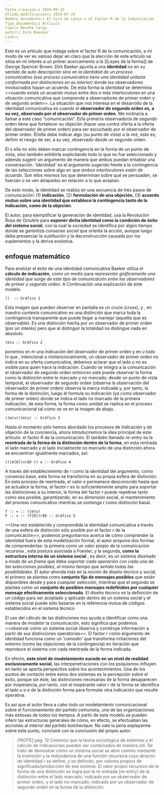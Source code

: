 ```yaml
---
Fecha_creacion:: 2024-09-15
Ultima_modificacion:: 2024-07-25
Nombre_documento:: El Giro de Lenin o el Factor-R de la Comunicación
Tipo_documento:: Artículo 
tipo:: Reseña larga
autor:: Dirk Baecker
Link:: 
---
```


Este es un artículo que indaga sobre el factor R de la comunicación, a mi modo de ver es valioso dejar en claro que la elección de este artículo se sitúa en mi interés a un primer acercamiento a la [[Leyes de la forma]] de George Spencer Brown. Dirk Baeker apunta a una **identidad** no en su sentido de auto descripción sino en *la identidad de un proceso comunicativo (ese proceso comunicativo tiene una identidad unitaria conformada por distinciones en su interior)* donde los observadores involucrados hayan un acuerdo. De esta forma la *identidad* se determina ==cuando existe un acuerdo mutuo entre dos o más interlocutores en una situación comunicativa que comprende a observadores de primer orden y de segundo orden==. La situación que nos interesa en el desarrollo de la identidad comunicativa es cuando el **observador de segundo orden es, a su vez, observado por el observador de primer orden**. Me inclinaría a llamar a este caso “comunicación”. El/la primer/a observador/a de segundo orden tiene que fortalecer su objeción (hacer una contra oferta a la oferta del observador de primer orden) para ser escuchado por el observador de primer orden. Él/ella debe indicar algo (su punto de vista) a la vez, esto es; definir el riesgo de ser, a su vez, observado desde un segundo orden.

Él o ella no sólo deben marcar contingencia en la forma de un punto de vista, sino también exhibirla explicitando todo lo que no fue seleccionado y además sugerir un argumento de manera que ambos puedan entablar una conversación.  *‘Identidad’* es el argumento sugerido frente a la contingencia de las selecciones sobre algo en que *ambos interlocutores estén de acuerdo*. Son ellos mismos los que determinan sobre qué se persuaden, se fuerzan o se ven atrapados en relación a lo que aceptan.

De este modo, la identidad se realiza en una secuencia de tres pasos de comunicación: (1) **indicación**, (2) **formulación de una objeción**, (3) **acuerdo mutuo sobre una identidad que establece la contingencia tanto de la indicación, como de la objeción**.

El autor, para ejemplificar la generación de identidad, usa la Revolución Rusa de Octubre para **exponer dicha identidad como la condición de éxito del sistema social**, con la cual la sociedad se identifica por algún tiempo donde se *garantiza consenso social* que orienta la acción, aunque luego deba presenciar la sustitución y la deconstrucción causada por los suplementos y la deriva evolutiva.
## enfoque matemático

Para analizar el éxito de una identidad comunicativa Baeker utiliza el **cálculo de indicación**, como un medio para *representar gráficamente una identidad que surge de este tipo de comunicación entre los observadores de primer y segundo orden*. A Continuación una explicación de este modelo. 
```lof
()  :: Gráfico 1
```
Esta imagen que pueden observar en pantalla es un cruce (cross), y , en nuestro contexto comunicativo es una distinción que marca toda la contingencia transparente que puede llegar a manejar (aquella que es observable).  Es una distinción hecha por un observador de primer orden (por un interés) pero que al distinguir la totalidad no distingue nada en absoluto. 
```lof
(m)u :: Gráfico 2
```
ponemos en $m$  una indicación del observador de primer orden y en $u$ todo lo que , intencional o inintencionalmente, un observador de primer orden no indica en su oferta comunicativa, debemos aclarar que el lado $u$ no es visible para quien hace la indicación. Cuando se integra a la comunicación el observador de segundo orden entonces este puede observar la forma como la distinción entre lo marcado y no marcado; desde un punto de vista temporal, el observador de segundo orden (observa la observación del observador de primer orden) observa la marca indicada y, por tanto, la forma de la distinción, luego él formula su indicación (ya como observador de primer orden) donde se indica el lado no marcado de la primera indicación, de esta forma, la forma como unidad se replica en el proceso comunicacional tal como se ve en la imagen de abajo. 
```lof
((m)u)((m)u) :: Gráfico 3
```
Hasta el momento sólo hemos abordado los procesos de indicación y de objeción de la conciencia, ahora introduciremos la idea principal de este artículo: el factor R de la comunicación. El también llamado *re-entry* es la **reentrada de la forma de la distinción dentro de la forma**, en esta rentrada el lado marcado y el lado inicialmente no marcado de una distinción ahora se encuentran igualmente marcados, así: 
```lof font-family: Chalkduster; font-size: 20px
(((m[0])u)$0 r) e :: Gráfico 4 

```
A través del establecimiento de $r$ como la *identidad* del argumento, como consenso base, esta forma se transforma en su propia esfera de distinción. En esta proceso de reentrada, el valor $e$ permanece desconocido hasta que se actualice la forma, el factor $r$ es lo suficientemente amplio para soportar las distinciones a su interior, la forma del factor $r$ puede repetirse tanto como sea posible, garantizando, en su dimensión social, el mantenimiento del proceso comunicativo mientras se sostenga $r$ como distinción basal.
```lof font-family: Chalkduster; font-size: 20px
f :: = :: ((m)u)
F :: = :: (f[0])r$0 :: Gráfico 5
```

==Una vez establecida y comprendida la identidad comunicativa a través de una esfera de distinción sólo posible por el factor $r$ de la comunicación==, podemos preguntarnos acerca de cómo comprender la *identidad* fuera de esta modelización formal, el autor propone dos formas de comprenderlas: la primera como un valor propio de la comunicación recursiva , esta postura asociada a Foester, y la segunda, **como la estructura interna de un sistema social** , es decir, es un sistema diseñado a modo de un *frame* que debe *soportar cada operación con cada una de las selecciones posibles, al mismo tiempo que señala todas las posibilidades*. El autor ahonda más en la noción de diseño técnico y social, el primero se plantea como **conjunto fijo de mensajes posibles** que están disponibles desde y para cualquier selección, mientras que el segundo se plantea como un **conjunto de posibles mensajes redefinidos por cualquier mensaje efectivamente seleccionado**.  El diseño técnico es la definición de un código para ser aceptado y aplicado dentro de un sistema social y el sistema social puede sólo basarse en la referencia mutua de códigos establecidos en el sistema técnico

El uso del cálculo de las distinciones nos ayuda a identificar como una manera de *modelar* la comunicación, esto significa que podemos ==observar cómo un sistema social observa y construye información a partir de sus distinciones operatorias==. El factor $r$ como argumento de identidad funciona como un *'comodín'* que transforma irritaciones del entorno (como las objeciones de la contingencia) en iteración que reproduce el sistema con cada reentrada de la forma indicada. 

En efecto, **este nivel de modelamiento sucede en un nivel de realidad exclusivamente social**, las interpenetraciones con los psiquismos influyen en tanto se aporta perspectiva sobre los acontecimientos. Una de los puntos de contacto entre estos dos sistemas es la percepción sobre el éxito, porque sin éste, las distinciones necesarias de la forma desaparecen por inoperancia, por tanto, con el inoperante valor $r$ de la forma se identifica el lado $u$ o $e$ de la distinción forma para formular otra indicación que resulte operativa.  

Es así que el autor lleva a cabo todo un modelamiento comunicacional sobre el funcionamiento del partido comunista, una de las organizaciones más exitosas de todos los tiempos. A partir de este modelo se pueden inferir las estructuras generales de cómo, en efecto, se efectuaban las acciones al interior del partido bolchevique. No vale la pena explayarme sobre este punto, concluiré con la conclusión del propio autor: 

> [!NOTE] pág. 12
> Creemos que la teoría sociológica de sistemas y el cálculo de indicaciones pueden ser combinados de manera útil. Se trató de demostrar cómo un sistema social se abre camino mediante la invención y la redundancia de una función recursiva cuyo atractor de identidad r se define, y es definido, por valores propios de significado/producción de ese sistema. El valor-propio recursivo de la forma de una distinción se logra por la re-entrada [re-entry] de la distinción entre el lado marcado, indicado por un observador de primer orden, y el lado no-marcado, indicado por un observador de segundo orden en la forma de la distinción


